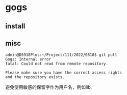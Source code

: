 # gogs


## install


## misc
```
admin@DS918Plus:~/Project/111/2022/0818$ git pull
Gogs: Internal error
fatal: Could not read from remote repository.

Please make sure you have the correct access rights
and the repository exists.
```

避免使用敏感的保留字作为用户名，例如lib.
